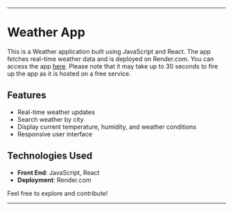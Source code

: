 
---

# Weather App

This is a Weather application built using JavaScript and React. The app fetches real-time weather data and is deployed on Render.com. You can access the app [here](https://weather-app-6rj1.onrender.com/). Please note that it may take up to 30 seconds to fire up the app as it is hosted on a free service.

## Features

- Real-time weather updates
- Search weather by city
- Display current temperature, humidity, and weather conditions
- Responsive user interface

## Technologies Used

- **Front End**: JavaScript, React
- **Deployment**: Render.com

Feel free to explore and contribute!

---
